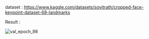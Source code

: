 dataset : https://www.kaggle.com/datasets/sovitrath/cropped-face-keypoint-dataset-68-landmarks

Result :

![val_epoch_98](https://github.com/user-attachments/assets/94baf891-a1ab-4388-b835-35b0689d9202)
